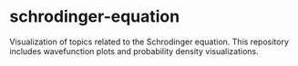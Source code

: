 # schrodinger-equation
Visualization of topics related to the Schrodinger equation.
This repository includes wavefunction plots and probability density visualizations.
